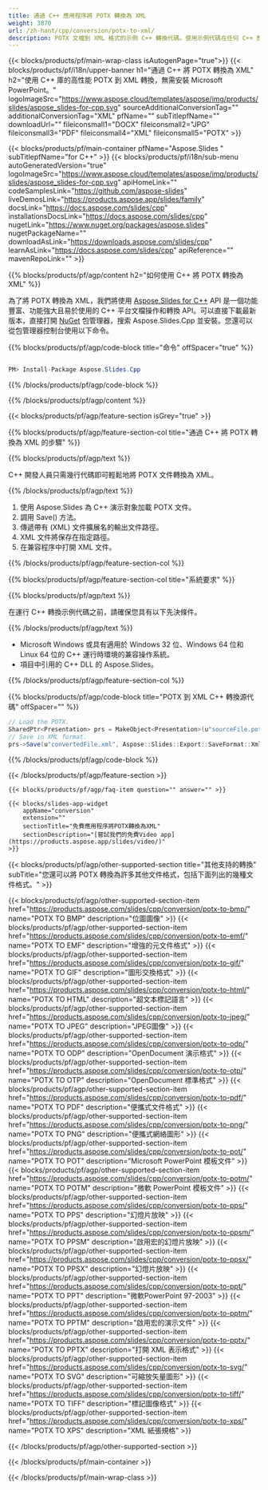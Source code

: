 ```yaml
---
title: 通過 C++ 應用程序將 POTX 轉換為 XML
weight: 3870
url: /zh-hant/cpp/conversion/potx-to-xml/ 
description: POTX 文檔到 XML 格式的示例 C++ 轉換代碼。使用示例代碼在任何 C++ 應用程序中進行批量 POTX 到 XML 的轉換。
---
```


{{< blocks/products/pf/main-wrap-class isAutogenPage="true">}}
{{< blocks/products/pf/i18n/upper-banner h1="通過 C++ 將 POTX 轉換為 XML" h2="使用 C++ 庫的高性能 POTX 到 XML 轉換，無需安裝 Microsoft PowerPoint。" logoImageSrc="https://www.aspose.cloud/templates/aspose/img/products/slides/aspose_slides-for-cpp.svg" sourceAdditionalConversionTag="" additionalConversionTag="XML" pfName="" subTitlepfName="" downloadUrl="" fileiconsmall1="DOCX" fileiconsmall2="JPG" fileiconsmall3="PDF" fileiconsmall4="XML" fileiconsmall5="POTX" >}}

{{< blocks/products/pf/main-container pfName="Aspose.Slides " subTitlepfName="for C++" >}}
{{< blocks/products/pf/i18n/sub-menu autoGeneratedVersion="true" logoImageSrc="https://www.aspose.cloud/templates/aspose/img/products/slides/aspose_slides-for-cpp.svg" apiHomeLink="" codeSamplesLink="https://github.com/aspose-slides" liveDemosLink="https://products.aspose.app/slides/family" docsLink="https://docs.aspose.com/slides/cpp" installationsDocsLink="https://docs.aspose.com/slides/cpp" nugetLink="https://www.nuget.org/packages/aspose.slides" nugetPackageName="" downloadAsLink="https://downloads.aspose.com/slides/cpp" learnAsLink="https://docs.aspose.com/slides/cpp" apiReference="" mavenRepoLink="" >}}

{{% blocks/products/pf/agp/content h2="如何使用 C++ 將 POTX 轉換為 XML" %}}

 為了將 POTX 轉換為 XML，我們將使用
 [Aspose.Slides for C++](https://products.aspose.com/slides/cpp)
 API 是一個功能豐富、功能強大且易於使用的 C++ 平台文檔操作和轉換 API。可以直接下載最新版本，直接打開
 [NuGet](https://www.nuget.org/packages/aspose.slides)
 包管理器，搜索
 Aspose.Slides.Cpp
 並安裝。您還可以從包管理器控制台使用以下命令。

{{% blocks/products/pf/agp/code-block title="命令" offSpacer="true" %}}

```cs

PM> Install-Package Aspose.Slides.Cpp

```

{{% /blocks/products/pf/agp/code-block %}}

{{% /blocks/products/pf/agp/content %}}

{{< blocks/products/pf/agp/feature-section isGrey="true" >}}

{{% blocks/products/pf/agp/feature-section-col title="通過 C++ 將 POTX 轉換為 XML 的步驟" %}}

{{% blocks/products/pf/agp/text %}}

 C++ 開發人員只需幾行代碼即可輕鬆地將 POTX 文件轉換為 XML。

{{% /blocks/products/pf/agp/text %}}

1. 使用 Aspose.Slides 為 C++ 演示對象加載 POTX 文件。
1. 調用 Save() 方法。
1. 傳遞帶有 (XML) 文件擴展名的輸出文件路徑。
1. XML 文件將保存在指定路徑。
1. 在兼容程序中打開 XML 文件。

{{% /blocks/products/pf/agp/feature-section-col %}}

{{% blocks/products/pf/agp/feature-section-col title="系統要求" %}}

{{% blocks/products/pf/agp/text %}}

 在運行 C++ 轉換示例代碼之前，請確保您具有以下先決條件。

{{% /blocks/products/pf/agp/text %}}

- Microsoft Windows 或具有適用於 Windows 32 位、Windows 64 位和 Linux 64 位的 C++ 運行時環境的兼容操作系統。
- 項目中引用的 C++ DLL 的 Aspose.Slides。

{{% /blocks/products/pf/agp/feature-section-col %}}

{{% blocks/products/pf/agp/code-block title="POTX 到 XML C++ 轉換源代碼" offSpacer="" %}}

```cs
// Load the POTX.
SharedPtr<Presentation> prs = MakeObject<Presentation>(u"sourceFile.potx");
// Save in XML format.
prs->Save(u"convertedFile.xml", Aspose::Slides::Export::SaveFormat::Xml);

```

{{% /blocks/products/pf/agp/code-block %}}

{{< /blocks/products/pf/agp/feature-section >}}

    {{< blocks/products/pf/agp/faq-item question="" answer="" >}}
 

<!-- aboutfile Starts -->

<!-- aboutfile Ends -->

    {{< blocks/slides-app-widget 
        appName="conversion"
        extension=""
        sectionTitle="免費應用程序將POTX轉換為XML" 
        sectionDescription="[嘗試我們的免費Video app](https://products.aspose.app/slides/video/)" 
    >}}
    
{{< blocks/products/pf/agp/other-supported-section title="其他支持的轉換" subTitle="您還可以將 POTX 轉換為許多其他文件格式，包括下面列出的幾種文件格式。" >}}

{{< blocks/products/pf/agp/other-supported-section-item href="https://products.aspose.com/slides/cpp/conversion/potx-to-bmp/" name="POTX TO BMP" description="位圖圖像" >}}
{{< blocks/products/pf/agp/other-supported-section-item href="https://products.aspose.com/slides/cpp/conversion/potx-to-emf/" name="POTX TO EMF" description="增強的元文件格式" >}}
{{< blocks/products/pf/agp/other-supported-section-item href="https://products.aspose.com/slides/cpp/conversion/potx-to-gif/" name="POTX TO GIF" description="圖形交換格式" >}}
{{< blocks/products/pf/agp/other-supported-section-item href="https://products.aspose.com/slides/cpp/conversion/potx-to-html/" name="POTX TO HTML" description="超文本標記語言" >}}
{{< blocks/products/pf/agp/other-supported-section-item href="https://products.aspose.com/slides/cpp/conversion/potx-to-jpeg/" name="POTX TO JPEG" description="JPEG圖像" >}}
{{< blocks/products/pf/agp/other-supported-section-item href="https://products.aspose.com/slides/cpp/conversion/potx-to-odp/" name="POTX TO ODP" description="OpenDocument 演示格式" >}}
{{< blocks/products/pf/agp/other-supported-section-item href="https://products.aspose.com/slides/cpp/conversion/potx-to-otp/" name="POTX TO OTP" description="OpenDocument 標準格式" >}}
{{< blocks/products/pf/agp/other-supported-section-item href="https://products.aspose.com/slides/cpp/conversion/potx-to-pdf/" name="POTX TO PDF" description="便攜式文件格式" >}}
{{< blocks/products/pf/agp/other-supported-section-item href="https://products.aspose.com/slides/cpp/conversion/potx-to-png/" name="POTX TO PNG" description="便攜式網絡圖形" >}}
{{< blocks/products/pf/agp/other-supported-section-item href="https://products.aspose.com/slides/cpp/conversion/potx-to-pot/" name="POTX TO POT" description="Microsoft PowerPoint 模板文件" >}}
{{< blocks/products/pf/agp/other-supported-section-item href="https://products.aspose.com/slides/cpp/conversion/potx-to-potm/" name="POTX TO POTM" description="微軟 PowerPoint 模板文件" >}}
{{< blocks/products/pf/agp/other-supported-section-item href="https://products.aspose.com/slides/cpp/conversion/potx-to-pps/" name="POTX TO PPS" description="幻燈片放映" >}}
{{< blocks/products/pf/agp/other-supported-section-item href="https://products.aspose.com/slides/cpp/conversion/potx-to-ppsm/" name="POTX TO PPSM" description="啟用宏的幻燈片放映" >}}
{{< blocks/products/pf/agp/other-supported-section-item href="https://products.aspose.com/slides/cpp/conversion/potx-to-ppsx/" name="POTX TO PPSX" description="幻燈片放映" >}}
{{< blocks/products/pf/agp/other-supported-section-item href="https://products.aspose.com/slides/cpp/conversion/potx-to-ppt/" name="POTX TO PPT" description="微軟PowerPoint 97-2003" >}}
{{< blocks/products/pf/agp/other-supported-section-item href="https://products.aspose.com/slides/cpp/conversion/potx-to-pptm/" name="POTX TO PPTM" description="啟用宏的演示文件" >}}
{{< blocks/products/pf/agp/other-supported-section-item href="https://products.aspose.com/slides/cpp/conversion/potx-to-pptx/" name="POTX TO PPTX" description="打開 XML 表示格式" >}}
{{< blocks/products/pf/agp/other-supported-section-item href="https://products.aspose.com/slides/cpp/conversion/potx-to-svg/" name="POTX TO SVG" description="可縮放矢量圖形" >}}
{{< blocks/products/pf/agp/other-supported-section-item href="https://products.aspose.com/slides/cpp/conversion/potx-to-tiff/" name="POTX TO TIFF" description="標記圖像格式" >}}
{{< blocks/products/pf/agp/other-supported-section-item href="https://products.aspose.com/slides/cpp/conversion/potx-to-xps/" name="POTX TO XPS" description="XML 紙張規格" >}}

{{< /blocks/products/pf/agp/other-supported-section >}}

{{< /blocks/products/pf/main-container >}}
    
{{< /blocks/products/pf/main-wrap-class >}}